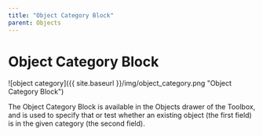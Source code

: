 ```yaml
---
title: "Object Category Block"
parent: Objects
---
```

# Object Category Block
![object category]({{ site.baseurl }}/img/object_category.png "Object Category Block")

The Object Category Block is available in the Objects drawer of the Toolbox, and is used to specify that or test whether an existing object (the first field) is in the given category (the second field).